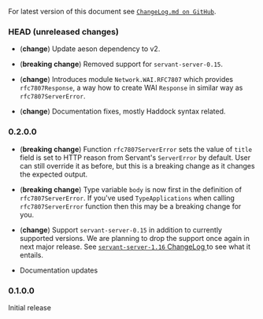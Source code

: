 For latest version of this document see [`ChangeLog.md on GitHub`](https://github.com/trskop/http-rfc7807/blob/main/ChangeLog.md).

### HEAD (unreleased changes)

* (**change**) Update aeson dependency to v2.

* (**breaking change**) Removed support for `servant-server-0.15`.

* (**change**) Introduces module `Network.WAI.RFC7807` which provides
  `rfc7807Response`, a way how to create WAI `Response` in similar way as
  `rfc7807ServerError`.

* (**change**) Documentation fixes, mostly Haddock syntax related.


### 0.2.0.0

* (**breaking change**) Function `rfc7807ServerError` sets the value of `title`
  field is set to HTTP reason from Servant's `ServerError` by default. User can
  still override it as before, but this is a breaking change as it changes the
  expected output.

* (**breaking change**) Type variable `body` is now first in the definition of
  `rfc7807ServerError`. If you've used `TypeApplications` when calling
  `rfc7807ServerError` function then this may be a breaking change for you.

* (**change**) Support `servant-server-0.15` in addition to currently supported
  versions. We are planning to drop the support once again in next major
  release. See [`servant-server-1.16` ChangeLog
  ](https://hackage.haskell.org/package/servant-server-0.16/changelog) to see
  what it entails.

* Documentation updates


### 0.1.0.0

Initial release
